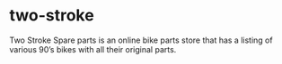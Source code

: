 # two-stroke
Two Stroke Spare parts is an online bike parts store that has a listing of  various 90’s bikes with all their original parts. 
